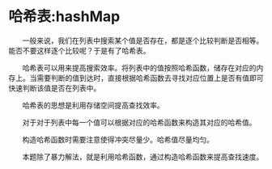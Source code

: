 # 哈希表:hashMap
&#160; &#160; &#160; &#160;一般来说，我们在列表中搜索某个值是否存在，都是逐个比较判断是否相等。能否不要这样逐个比较呢？于是有了哈希表。

&#160; &#160; &#160; &#160;哈希表可以用来提高搜索效率。将列表中的值按照哈希函数，储存在对应的内存上。当需要判断的值到达时，直接根据哈希函数去寻找对应位置上是否有值即可快速判断该值是否在列表中。

&#160; &#160; &#160; &#160;哈希表的思想是利用存储空间提高查找效率。

&#160; &#160; &#160; &#160;对于对于列表中每一个值可以根据对应的哈希函数来构造其对应的哈希值。

&#160; &#160; &#160; &#160;构造哈希函数时需要注意使得冲突尽量少。哈希值尽量均匀。

&#160; &#160; &#160; &#160;本题除了暴力解法，就是利用哈希函数，通过构造哈希函数来提高查找速度。

